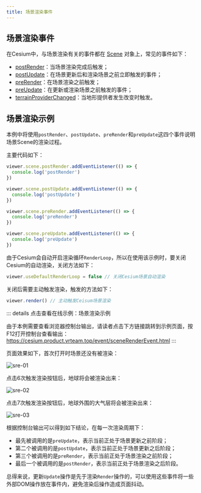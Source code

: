 ```yaml
---
title: 场景渲染事件
---
```


## 场景渲染事件

在Cesium中，与场景渲染有关的事件都在 [Scene](https://cesium.com/learn/cesiumjs/ref-doc/Scene.html#Scene) 对象上，常见的事件如下：

- [postRender](https://cesium.com/learn/cesiumjs/ref-doc/Scene.html?classFilter=scene#postRender)：当场景渲染完成后触发；
- [postUpdate](https://cesium.com/learn/cesiumjs/ref-doc/Scene.html?classFilter=scene#postUpdate)：在场景更新后和渲染场景之前立即触发的事件；
- [preRender](https://cesium.com/learn/cesiumjs/ref-doc/Scene.html?classFilter=scene#preRender)：在场景渲染之前触发；
- [preUpdate](https://cesium.com/learn/cesiumjs/ref-doc/Scene.html?classFilter=scene#preUpdate)：在更新或渲染场景之前触发的事件；
- [terrainProviderChanged](https://cesium.com/learn/cesiumjs/ref-doc/Scene.html?classFilter=scene#terrainProviderChanged)：当地形提供者发生改变时触发。

## 场景渲染示例

本例中将使用`postRender`、`postUpdate`、`preRender`和`preUpdate`这四个事件说明场景Scene的渲染过程。

主要代码如下：

```javascript
viewer.scene.postRender.addEventListener(() => {
  console.log('postRender')
})

viewer.scene.postUpdate.addEventListener(() => {
  console.log('postUpdate')
})

viewer.scene.preRender.addEventListener(() => {
  console.log('preRender')
})

viewer.scene.preUpdate.addEventListener(() => {
  console.log('preUpdate')
})
```

由于Cesium会自动开启渲染循环`RenderLoop`，所以在使用该示例时，要关闭Cesium的自动渲染，关闭方法如下：

```javascript
viewer.useDefaultRenderLoop = false // 关闭Cesium场景自动渲染
```

关闭后需要主动触发渲染，触发的方法如下：

```javascript
viewer.render() // 主动触发Ceisum场景渲染
```

::: details 点击查看在线示例：场景渲染示例

由于本例需要查看浏览器控制台输出，请读者点击下方链接跳转到示例页面，按F12打开控制台查看输出：
<a>https://cesium.product.vrteam.top/event/sceneRenderEvent.html</a>
:::

页面效果如下，首次打开时场景还没有被渲染：

![sre-01](/assets/img/advance/sre-01.png)

点击6次触发渲染按钮后，地球将会被渲染出来：

![sre-02](/assets/img/advance/sre-02.png)

点击7次触发渲染按钮后，地球外围的大气层将会被渲染出来：

![sre-03](/assets/img/advance/sre-03.png)

根据控制台输出可以得到如下结论，在每一次渲染周期下：

- 最先被调用的是`preUpdate`，表示当前正处于场景更新之前阶段；
- 第二个被调用的是`postUpdate`，表示当前正处于场景更新之后阶段；
- 第三个被调用的是`preRender`，表示当前正处于场景渲染之前阶段；
- 最后一个被调用的是`postRender`，表示当前正处于场景渲染之后阶段。

总得来说，更新`Update`操作是先于渲染`Render`操作的，可以使用这些事件将一些外部DOM操作放在事件内，避免渲染后操作造成页面抖动。
